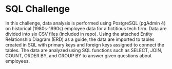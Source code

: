 # SQL Challenge

In this challenge, data analysis is performed using PostgreSQL (pgAdmin 4) on historical (1980s-1990s) employee data for a fictitious tech firm. Data are divided into six CSV files (included in repo). Using the attached Entity Relationship Diagram (ERD) as a guide, the data are imported to tables created in SQL with primary keys and foreign keys assigned to connect the tables. The data are analyzed using SQL functions such as SELECT, JOIN, COUNT, ORDER BY, and GROUP BY to answer given questions about employees.
